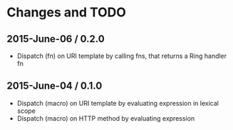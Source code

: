 # Changes and TODO

## 2015-June-06 / 0.2.0

* Dispatch (fn) on URI template by calling fns, that returns a Ring handler fn

## 2015-June-04 / 0.1.0

* Dispatch (macro) on URI template by evaluating expression in lexical scope
* Dispatch (macro) on HTTP method by evaluating expression